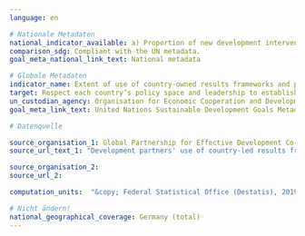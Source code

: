```yaml
---
language: en

# Nationale Metadaten
national_indicator_available: a) Proportion of new development interventions drawn from country-led result frameworks by providers of development cooperation<br>b) Proportion of results indicators drawn from country-led results frameworks by providers of development cooperation<br>c) Proportion of results indicators which will be monitored using government sources and monitoring systems by providers of development cooperation
comparison_sdg: Compliant with the UN metadata.
goal_meta_national_link_text: National metadata

# Globale Metadaten
indicator_name: Extent of use of country-owned results frameworks and planning tools by providers of development cooperation
target: Respect each country’s policy space and leadership to establish and implement policies for poverty eradication and sustainable development
un_custodian_agency: Organisation for Economic Cooperation and Development (OECD), United Nations Development Programme (UNDP)
goal_meta_link_text: United Nations Sustainable Development Goals Metadata

# Datenquelle

source_organisation_1: Global Partnership for Effective Development Co-operation
source_url_text_1: "Development partners' use of country-led results frameworks - New development interventions draw their objectives from country-led results frameworks"

source_organisation_2:
source_url_2:

computation_units:  "&copy; Federal Statistical Office (Destatis), 2019"

# Nicht ändern!
national_geographical_coverage: Germany (total)
---
```

